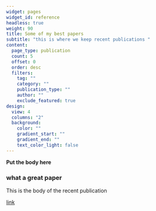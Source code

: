 ```yaml
---
widget: pages
widget_id: reference
headless: true
weight: 90
title: Some of my best papers
subtitle: "this is where we keep recent publications "
content:
  page_type: publication
  count: 5
  offset: 0
  order: desc
  filters:
    tag: ""
    category: ""
    publication_type: ""
    author: ""
    exclude_featured: true
design:
  view: 4
  columns: "2"
  background:
    color: ""
    gradient_start: ""
    gradient_end: ""
    text_color_light: false
---
```

**Put the body here**

### what a great paper

This is the body of the recent publication 



[link](www.google.com)